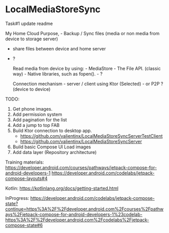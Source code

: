 # LocalMediaStoreSync

Task#1 update readme

My Home Cloud
Purpose, - Backup / Sync files (media or non media from device to storage server)
- share files between device and home server
- ?


    Read media from device by using:
        - MediaStore
        - The File API. (classic way)
        - Native libraries, such as fopen().
        - ?

    Connection mechanism
        - server / client using Ktor (Selected)
        - or P2P ? (device to device)

TODO:
1. Get phone images.
2. Add permission system
3. Add pagination for the list
3. Add a jump to top FAB
2. Build Ktor connection to desktop app. 
    - https://github.com/valientinx/LocalMediaStoreSyncServerTestClient
    - https://github.com/valientinx/LocalMediaStoreSyncServer
3. Build basic Compose UI
   Load images
4. Add data layer (Repository architecture)


Training materials:
https://developer.android.com/courses/pathways/jetpack-compose-for-android-developers-1
https://developer.android.com/codelabs/jetpack-compose-layouts#4

Kotlin:
https://kotlinlang.org/docs/getting-started.html


InProgress:
https://developer.android.com/codelabs/jetpack-compose-state?continue=https%3A%2F%2Fdeveloper.android.com%2Fcourses%2Fpathways%2Fjetpack-compose-for-android-developers-1%23codelab-https%3A%2F%2Fdeveloper.android.com%2Fcodelabs%2Fjetpack-compose-state#6
